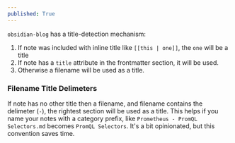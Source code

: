 ```yaml
---
published: True
---
```


`obsidian-blog` has a title-detection mechanism:

1. If note was included with inline title like `[[this | one]]`, the `one` will be a title
2. If note has a `title` attribute in the frontmatter section, it will be used.
3. Otherwise a filename will be used as a title.

### Filename Title Delimeters

If note has no other title then a filename, and filename contains the delimeter (` - `), the rightest section will be used as a title. This helps if you name your notes with a category prefix, like `Prometheus - PromQL Selectors.md` becomes `PromQL Selectors`. It's a bit opinionated, but this convention saves time.
